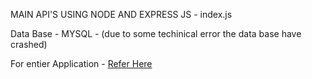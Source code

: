 MAIN API'S USING NODE AND EXPRESS JS - index.js 

Data Base - MYSQL - (due to some techinical error the data base have crashed)

For entier Application - <a href="https://github.com/harikiran5184/TimeTable/tree/main" >Refer Here</a>
